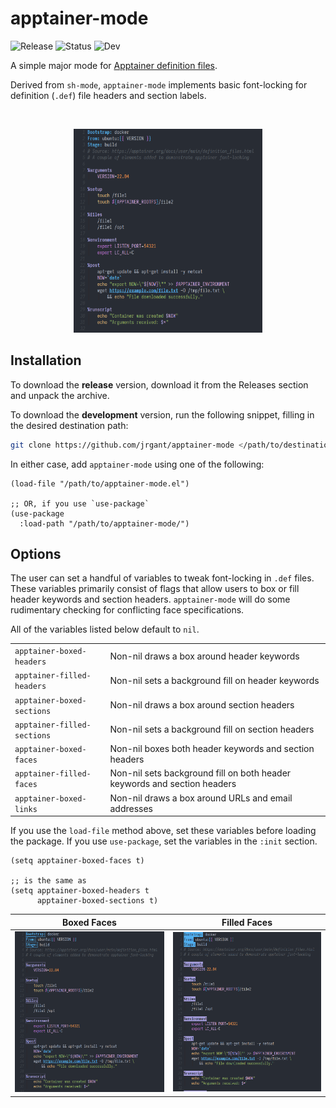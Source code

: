 # apptainer-mode

![Release](https://img.shields.io/badge/Release-v0.2-green)
![Status](https://img.shields.io/badge/Status-Developing-orange)
![Dev](https://img.shields.io/badge/Dev-main-blue)

A simple major mode for [Apptainer definition files](https://apptainer.org/docs/user/main/definition_files.html).

Derived from `sh-mode`, `apptainer-mode` implements basic font-locking for definition (`.def`) file headers and section labels.

<br />
<p align="center">
  <img src="example.png" width="60%" />
</p>


## Installation

To download the **release** version, download it from the Releases section and unpack the archive.

To download the **development** version, run the following snippet, filling in the desired destination path:

``` bash
git clone https://github.com/jrgant/apptainer-mode </path/to/destination>
```

In either case, add `apptainer-mode` using one of the following:

``` emacs-lisp
(load-file "/path/to/apptainer-mode.el")

;; OR, if you use `use-package`
(use-package
  :load-path "/path/to/apptainer-mode/")
```


## Options

The user can set a handful of variables to tweak font-locking in `.def` files. These variables primarily consist of flags that allow users to box or fill header keywords and section headers. `apptainer-mode` will do some rudimentary checking for conflicting face specifications.

All of the variables listed below default to `nil`.

|                             |                                                                          |
|:----------------------------|:-------------------------------------------------------------------------|
| `apptainer-boxed-headers`   | Non-nil draws a box around header keywords                               |
| `apptainer-filled-headers`  | Non-nil sets a background fill on header keywords                        |
| `apptainer-boxed-sections`  | Non-nil draws a box around section headers                               |
| `apptainer-filled-sections` | Non-nil sets a background fill on section headers                        |
| `apptainer-boxed-faces`     | Non-nil boxes both header keywords and section headers                   |
| `apptainer-filled-faces`    | Non-nil sets background fill on both header keywords and section headers |
| `apptainer-boxed-links`     | Non-nil draws a box around URLs and email addresses                      |

If you use the `load-file` method above, set these variables before loading the package. If you use `use-package`, set the variables in the `:init` section.

``` emacs-lisp
(setq apptainer-boxed-faces t)

;; is the same as
(setq apptainer-boxed-headers t
      apptainer-boxed-sections t)
```

| Boxed Faces                           | Filled Faces                           |
|:-------------------------------------:|:--------------------------------------:|
| <img src="example-boxed-faces.png" /> | <img src="example-filled-faces.png" /> |



